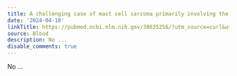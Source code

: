 ```yaml
---
title: A challenging case of mast cell sarcoma primarily involving the bone marrow
date: '2024-04-18'
linkTitle: https://pubmed.ncbi.nlm.nih.gov/38635256/?utm_source=curl&utm_medium=rss&utm_campaign=journals&utm_content=7603509&fc=None&ff=20240418180453&v=2.18.0.post9+e462414
source: Blood
description: No ...
disable_comments: true
---
```

No ...